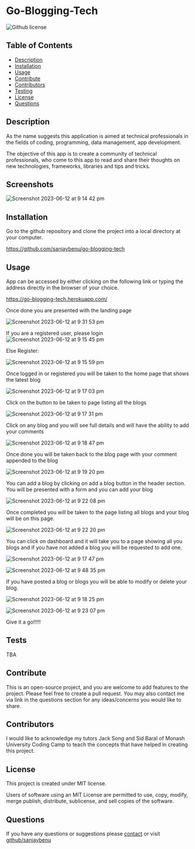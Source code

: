 # Go-Blogging-Tech

![Github license](https://img.shields.io/badge/license-MIT-blue)

## Table of Contents
* [Description](#description)
* [Installation](#installation)
* [Usage](#usage)
* [Contribute](#contribute)
* [Contributors](#contributors)
* [Testing](#tests)
* [License](#license)
* [Questions](#questions)
## Description
As the name suggests this application is aimed at technical professionals in the fields of coding, programming, data management, app development.

The objective of this app is to create a community of technical professionals, who come to this app to read and share their thoughts on new technologies, frameworks, libraries and tips and tricks.


## Screenshots

![Screenshot 2023-06-12 at 9 14 42 pm](https://github.com/sanjaybenu/go-blogging-tech/assets/105487471/60ea6879-40e6-495f-aa1f-ab2672bd18c1)

## Installation

Go to the github repository and clone the project into a local directory at your computer.

https://github.com/sanjaybenu/go-blogging-tech

## Usage

App can be accessed by either clicking on the following link or typing the address directly in the browser of your choice.

https://go-blogging-tech.herokuapp.com/

Once done you are presented with the landing page

![Screenshot 2023-06-12 at 9 31 53 pm](https://github.com/sanjaybenu/go-blogging-tech/assets/105487471/4d27d447-51ac-43e1-afcb-846e715fb1c2)

If you are a registered user, please login
![Screenshot 2023-06-12 at 9 15 45 pm](https://github.com/sanjaybenu/go-blogging-tech/assets/105487471/212b7bbb-14df-41e3-a6b5-98fd3cb818e3)

Else Register:

![Screenshot 2023-06-12 at 9 15 59 pm](https://github.com/sanjaybenu/go-blogging-tech/assets/105487471/4b21e0e7-6cf4-4ab9-979f-f308a21416ea)

Once logged in or registered you will be taken to the home page that shows the latest blog

![Screenshot 2023-06-12 at 9 17 03 pm](https://github.com/sanjaybenu/go-blogging-tech/assets/105487471/f4ce0e11-5885-437d-83f8-7a8ecb0fc29d)

Click on the button to be taken to page listing all the blogs

![Screenshot 2023-06-12 at 9 17 31 pm](https://github.com/sanjaybenu/go-blogging-tech/assets/105487471/a2f471ee-a3e2-4350-be31-fce6c908c3b8)

Click on any blog and you will see full details and will have the ability to add your comments

![Screenshot 2023-06-12 at 9 18 47 pm](https://github.com/sanjaybenu/go-blogging-tech/assets/105487471/033a234c-6108-4b90-b3ef-b4d374c74ed3)

Once done you will be taken back to the blog page with your comment appended to the blog

![Screenshot 2023-06-12 at 9 19 20 pm](https://github.com/sanjaybenu/go-blogging-tech/assets/105487471/3584e648-6a89-4b4b-9242-af1b850794ef)

You can add a blog by clicking on add a blog button in the header section. You will be presented with a form and you can add your blog

![Screenshot 2023-06-12 at 9 22 08 pm](https://github.com/sanjaybenu/go-blogging-tech/assets/105487471/05652c42-d512-42c7-b220-47155336ee07)

Once completed you will be taken to the page listing all blogs and your blog will be on this page.

![Screenshot 2023-06-12 at 9 22 20 pm](https://github.com/sanjaybenu/go-blogging-tech/assets/105487471/5be70116-3322-499c-bdee-6842d9e984a9)

You can click on dashboard and it will take you to a page showing all you blogs and if you have not added a blog you will be requested to add one.

![Screenshot 2023-06-12 at 9 17 47 pm](https://github.com/sanjaybenu/go-blogging-tech/assets/105487471/43e3a3df-5c56-4717-835d-f609a985eac4)

![Screenshot 2023-06-12 at 9 48 35 pm](https://github.com/sanjaybenu/go-blogging-tech/assets/105487471/a2d6a81d-600d-43c7-afeb-9dc2d7948670)

If you have posted a blog or blogs you will be able to modify or delete your blog.

![Screenshot 2023-06-12 at 9 18 25 pm](https://github.com/sanjaybenu/go-blogging-tech/assets/105487471/45bff5fe-79ad-44b1-8305-948a4159e2a1)

![Screenshot 2023-06-12 at 9 23 07 pm](https://github.com/sanjaybenu/go-blogging-tech/assets/105487471/509226d2-05ae-4f62-a10b-c028758dd24e)



Give it a go!!!!!

## Tests

TBA

## Contribute

This is an open-source project, and you are welcome to add features to the project. Please feel free to create a pull request. You may also contact me via link in the questions section for any ideas/concerns you would like to share.

## Contributors

I would like to acknowledge my tutors Jack Song and Sid Baral of Monash University Coding Camp to teach the concepts that have helped in creating this project.

## License

This project is created under MIT license.

Users of software using an MIT License are permitted to use, copy, modify, merge publish, distribute, sublicense, and sell copies of the software.


## Questions

If you have any questions or suggestions please [contact](mailto:sanjaybenu@gmail.com?subject=Go_Blogging_Tech) or visit [github/sanjaybenu](https://github.com/sanjaybenu)
